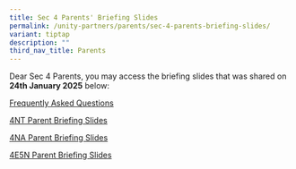 ```yaml
---
title: Sec 4 Parents' Briefing Slides
permalink: /unity-partners/parents/sec-4-parents-briefing-slides/
variant: tiptap
description: ""
third_nav_title: Parents
---
```

<p>Dear Sec 4 Parents, you may access the briefing slides that was shared
on <strong>24th January 2025</strong> below:</p>
<p></p>
<p><a href="/files/FH2FVM_J_compressed.pdf" rel="noopener nofollow" target="_blank">Frequently Asked Questions</a>
</p>
<p></p>
<p><a href="/files/USS_2025_Sec_4NT_Parent_Briefing_Slides_compressed.pdf" rel="noopener nofollow" target="_blank">4NT Parent Briefing Slides</a>
</p>
<p></p>
<p><a href="/files/USS_2025_Sec_4NA_Parent_Briefing_Slides_compressed.pdf" rel="noopener nofollow" target="_blank">4NA Parent Briefing Slides</a>
</p>
<p></p>
<p><a href="/files/USS_2025_Sec_4E_Parent_Briefing_Slides_compressed.pdf" rel="noopener nofollow" target="_blank">4E5N Parent Briefing Slides</a>
</p>
<p></p>